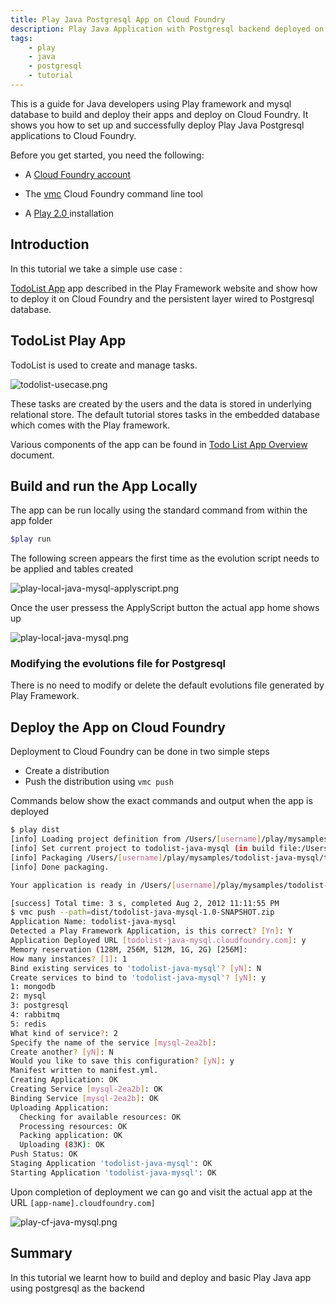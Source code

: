 ```yaml
---
title: Play Java Postgresql App on Cloud Foundry
description: Play Java Application with Postgresql backend deployed on Cloud Foundry
tags:
    - play
    - java
    - postgresql
    - tutorial
---
```


This is a guide for Java developers using Play framework and mysql database to build and
deploy their apps and deploy on Cloud Foundry. It shows you how to set up and successfully
deploy Play Java Postgresql applications to Cloud Foundry.



Before you get started, you need the following:

+	A [Cloud Foundry account](http://cloudfoundry.com/signup)

+	The [vmc](/tools/vmc/installing-vmc.html) Cloud Foundry command line tool

+	A [Play 2.0 ](http://www.playframework.org/documentation/2.0.2/Home) installation

## Introduction

In this tutorial we take a simple use case : 

[TodoList App]( http://www.playframework.org/documentation/2.0.2/JavaTodoList ) app described
in the Play Framework website and show how to deploy it on Cloud Foundry and the persistent
layer wired to Postgresql database.

## TodoList Play App

TodoList is used to create and manage tasks.

![todolist-usecase.png](/images/play/todolist-usecase.png)

These tasks are created by the users and the data
is stored in underlying relational store.
The default tutorial stores tasks in the embedded database which comes with the Play framework.

Various components of the app can be found in [Todo List App Overview]( /frameworks/play/todolistjavaapp.html ) document.


## Build and run the App Locally
The app can be run locally using the standard command from within the app folder

``` bash
$play run
```
The following screen appears the first time as the evolution script needs to be applied and
tables created

![play-local-java-mysql-applyscript.png](/images/screenshots/play/play-local-java-mysql-applyscript.png)

Once the user pressess the ApplyScript button the actual app home shows up

![play-local-java-mysql.png](/images/screenshots/play/play-local-java-mysql.png)


### Modifying the evolutions file for Postgresql

There is no need to modify or delete the default evolutions file generated by Play Framework.

## Deploy the App on Cloud Foundry
Deployment to Cloud Foundry can be done in two simple steps

+	Create a distribution
+	Push the distribution using `vmc push`

Commands below show the exact commands and output when the app is deployed

``` bash
$ play dist
[info] Loading project definition from /Users/[username]/play/mysamples/todolist-java-mysql/project
[info] Set current project to todolist-java-mysql (in build file:/Users/rajdeepd/vmware/play/mysamples/todolist-java-mysql/)
[info] Packaging /Users/[username]/play/mysamples/todolist-java-mysql/target/scala-2.9.1/todolist-java-mysql_2.9.1-1.0-SNAPSHOT.jar ...
[info] Done packaging.

Your application is ready in /Users/[username]/play/mysamples/todolist-java-mysql/dist/todolist-java-mysql-1.0-SNAPSHOT.zip

[success] Total time: 3 s, completed Aug 2, 2012 11:11:55 PM
$ vmc push --path=dist/todolist-java-mysql-1.0-SNAPSHOT.zip
Application Name: todolist-java-mysql
Detected a Play Framework Application, is this correct? [Yn]: Y
Application Deployed URL [todolist-java-mysql.cloudfoundry.com]: y
Memory reservation (128M, 256M, 512M, 1G, 2G) [256M]: 
How many instances? [1]: 1
Bind existing services to 'todolist-java-mysql'? [yN]: N
Create services to bind to 'todolist-java-mysql'? [yN]: y
1: mongodb
2: mysql
3: postgresql
4: rabbitmq
5: redis
What kind of service?: 2
Specify the name of the service [mysql-2ea2b]:
Create another? [yN]: N
Would you like to save this configuration? [yN]: y
Manifest written to manifest.yml.
Creating Application: OK
Creating Service [mysql-2ea2b]: OK
Binding Service [mysql-2ea2b]: OK
Uploading Application:
  Checking for available resources: OK
  Processing resources: OK
  Packing application: OK
  Uploading (83K): OK
Push Status: OK
Staging Application 'todolist-java-mysql': OK
Starting Application 'todolist-java-mysql': OK

```

Upon completion of deployment we can go and visit the actual app at the URL `[app-name].cloudfoundry.com]`

![play-cf-java-mysql.png](/images/screenshots/play/play-cf-java-mysql.png)

## Summary
In this tutorial we learnt how to build and deploy and basic Play Java app using postgresql as the backend

